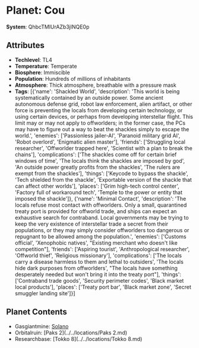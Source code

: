 # Planet: Cou

**System**: QhbcTMlUrAZb3jlNQE0p

## Attributes
- **Techlevel**: TL4
- **Temperature**: Temperate
- **Biosphere**: Immiscible
- **Population**: Hundreds of millions of inhabitants
- **Atmosphere**: Thick atmosphere, breathable with a pressure mask
- **Tags**: [{'name': 'Shackled World', 'description': 'This world is being systematically contained by an outside power. Some ancient autonomous defense grid, robot law enforcement, alien artifact, or other force is preventing the locals from developing certain technology, or using certain devices, or perhaps from developing interstellar flight. This limit may or may not apply to offworlders; in the former case, the PCs may have to figure out a way to beat the shackles simply to escape the world.', 'enemies': ['Passionless jailer-AI', 'Paranoid military grid AI', 'Robot overlord', 'Enigmatic alien master'], 'friends': ['Struggling local researcher', 'Offworlder trapped here', 'Scientist with a plan to break the chains'], 'complications': ['The shackles come off for certain brief windows of time', 'The locals think the shackles are imposed by god', 'An outside power greatly profits from the shackles', 'The rulers are exempt from the shackles'], 'things': ['Keycode to bypass the shackle', 'Tech shielded from the shackle', 'Exportable version of the shackle that can affect other worlds'], 'places': ['Grim high-tech control center', 'Factory full of workaround tech', 'Temple to the power or entity that imposed the shackle']}, {'name': 'Minimal Contact', 'description': 'The locals refuse most contact with offworlders. Only a small, quarantined treaty port is provided for offworld trade, and ships can expect an exhaustive search for contraband. Local governments may be trying to keep the very existence of interstellar trade a secret from their populations, or they may simply consider offworlders too dangerous or repugnant to be allowed among the population.', 'enemies': ['Customs official', 'Xenophobic natives', "Existing merchant who doesn't like competition"], 'friends': ['Aspiring tourist', 'Anthropological researcher', 'Offworld thief', 'Religious missionary'], 'complications': ['The locals carry a disease harmless to them and lethal to outsiders', 'The locals hide dark purposes from offworlders', "The locals have something desperately needed but won't bring it into the treaty port"], 'things': ['Contraband trade goods', 'Security perimeter codes', 'Black market local products'], 'places': ['Treaty port bar', 'Black market zone', 'Secret smuggler landing site']}]

## Planet Contents
- Gasgiantmine: [Solano](../../locations/Solano.md)
- Orbitalruin: [Paks 2](../../locations/Paks 2.md)
- Researchbase: [Tokko 8](../../locations/Tokko 8.md)

